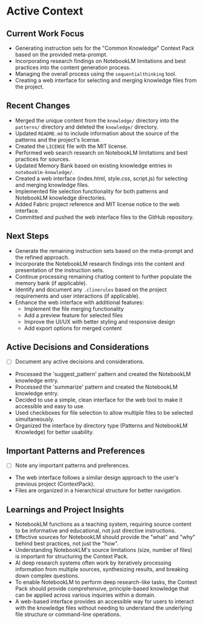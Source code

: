 # Active Context

## Current Work Focus

- Generating instruction sets for the "Common Knowledge" Context Pack based on the provided meta-prompt.
- Incorporating research findings on NotebookLM limitations and best practices into the content generation process.
- Managing the overall process using the `sequentialthinking` tool.
- Creating a web interface for selecting and merging knowledge files from the project.

## Recent Changes

- Merged the unique content from the `knowledge/` directory into the `patterns/` directory and deleted the `knowledge/` directory.
- Updated `README.md` to include information about the source of the patterns and the project's license.
- Created the `LICENSE` file with the MIT license.
- Performed web search research on NotebookLM limitations and best practices for sources.
- Updated Memory Bank based on existing knowledge entries in `notebooklm-knowledge/`.
- Created a web interface (index.html, style.css, script.js) for selecting and merging knowledge files.
- Implemented file selection functionality for both patterns and NotebookLM knowledge directories.
- Added Fabric project reference and MIT license notice to the web interface.
- Committed and pushed the web interface files to the GitHub repository.

## Next Steps

- Generate the remaining instruction sets based on the meta-prompt and the refined approach.
- Incorporate the NotebookLM research findings into the content and presentation of the instruction sets.
- Continue processing remaining chatlog content to further populate the memory bank (if applicable).
- Identify and document any `.clinerules` based on the project requirements and user interactions (if applicable).
- Enhance the web interface with additional features:
  - Implement the file merging functionality
  - Add a preview feature for selected files
  - Improve the UI/UX with better styling and responsive design
  - Add export options for merged content

## Active Decisions and Considerations

- [ ] Document any active decisions and considerations.
- Processed the 'suggest_pattern' pattern and created the NotebookLM knowledge entry.
- Processed the 'summarize' pattern and created the NotebookLM knowledge entry.
- Decided to use a simple, clean interface for the web tool to make it accessible and easy to use.
- Used checkboxes for file selection to allow multiple files to be selected simultaneously.
- Organized the interface by directory type (Patterns and NotebookLM Knowledge) for better usability.

## Important Patterns and Preferences

- [ ] Note any important patterns and preferences.
- The web interface follows a similar design approach to the user's previous project (ContextPack).
- Files are organized in a hierarchical structure for better navigation.

## Learnings and Project Insights

- NotebookLM functions as a teaching system, requiring source content to be informative and educational, not just directive instructions.
- Effective sources for NotebookLM should provide the "what" and "why" behind best practices, not just the "how".
- Understanding NotebookLM's source limitations (size, number of files) is important for structuring the Context Pack.
- AI deep research systems often work by iteratively processing information from multiple sources, synthesizing results, and breaking down complex questions.
- To enable NotebookLM to perform deep research-like tasks, the Context Pack should provide comprehensive, principle-based knowledge that can be applied across various inquiries within a domain.
- A web-based interface provides an accessible way for users to interact with the knowledge files without needing to understand the underlying file structure or command-line operations.

